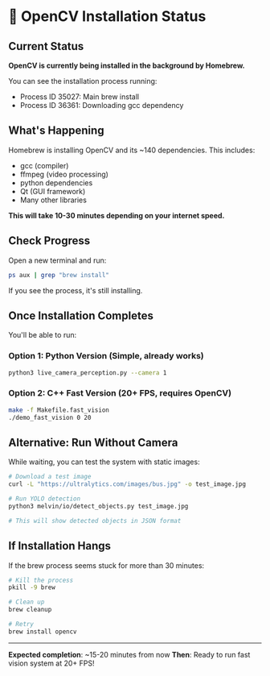 # 📝 OpenCV Installation Status

## Current Status

**OpenCV is currently being installed in the background by Homebrew.**

You can see the installation process running:
- Process ID 35027: Main brew install
- Process ID 36361: Downloading gcc dependency

## What's Happening

Homebrew is installing OpenCV and its ~140 dependencies. This includes:
- gcc (compiler)
- ffmpeg (video processing)
- python dependencies
- Qt (GUI framework)
- Many other libraries

**This will take 10-30 minutes depending on your internet speed.**

## Check Progress

Open a new terminal and run:
```bash
ps aux | grep "brew install"
```

If you see the process, it's still installing.

## Once Installation Completes

You'll be able to run:

### Option 1: Python Version (Simple, already works)
```bash
python3 live_camera_perception.py --camera 1
```

### Option 2: C++ Fast Version (20+ FPS, requires OpenCV)
```bash
make -f Makefile.fast_vision
./demo_fast_vision 0 20
```

## Alternative: Run Without Camera

While waiting, you can test the system with static images:

```bash
# Download a test image
curl -L "https://ultralytics.com/images/bus.jpg" -o test_image.jpg

# Run YOLO detection
python3 melvin/io/detect_objects.py test_image.jpg

# This will show detected objects in JSON format
```

## If Installation Hangs

If the brew process seems stuck for more than 30 minutes:

```bash
# Kill the process
pkill -9 brew

# Clean up
brew cleanup

# Retry
brew install opencv
```

---

**Expected completion**: ~15-20 minutes from now
**Then**: Ready to run fast vision system at 20+ FPS!

